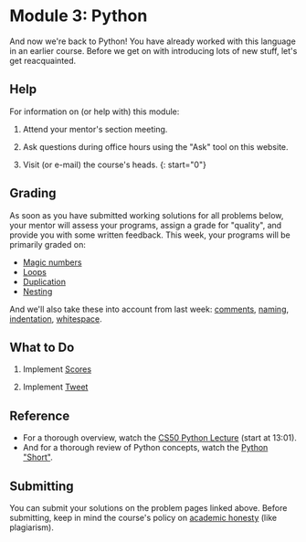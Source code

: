 # Module 3: Python

And now we're back to Python! You have already worked with this language in an earlier course. Before we get on with introducing lots of new stuff, let's get reacquainted.


## Help

For information on (or help with) this module:

1. Attend your mentor's section meeting.

1. Ask questions during office hours using the "Ask" tool on this website.

1. Visit (or e-mail) the course's heads.
{: start="0"}


## Grading

As soon as you have submitted working solutions for all problems below, your mentor will assess your programs, assign a grade for "quality", and provide you with some written feedback. This week, your programs will be primarily graded on:

- [Magic numbers](/quality/magic-numbers)
- [Loops](/quality/loops)
- [Duplication](/quality/duplication)
- [Nesting](/quality/nesting)

And we'll also take these into account from last week: [comments](/quality/comments), [naming](/quality/naming), [indentation](/quality/indentation), [whitespace](/quality/whitespace).


## What to Do

1. Implement [Scores](/problems/scores-less)

2. Implement [Tweet](/problems/tweet)


## Reference

- For a thorough overview, watch the [CS50 Python Lecture](https://www.youtube.com/watch?v=mvlTSMUNQN4&t=781s) (start at 13:01).
- And for a thorough review of Python concepts, watch the [Python "Short"](https://www.youtube.com/watch?v=mgBpcQRDtl0).


## Submitting

You can submit your solutions on the problem pages linked above. Before submitting, keep in mind the course's policy on [academic honesty](/syllabus#samenwerken-fraude-en-plagiaat) (like plagiarism).
